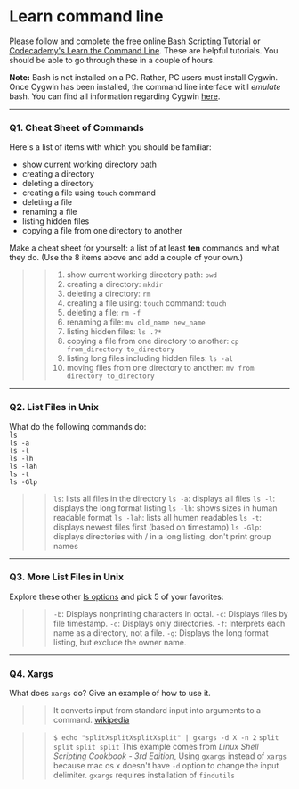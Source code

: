# Learn command line

Please follow and complete the free online [Bash Scripting Tutorial](https://ryanstutorials.net/bash-scripting-tutorial/) or [Codecademy's Learn the Command Line](https://www.codecademy.com/learn/learn-the-command-line). These are helpful tutorials. You should be able to go through these in a couple of hours.

**Note:** Bash is not installed on a PC. Rather, PC users must install Cygwin. Once Cygwin has been installed, the command line interface witll _emulate_ bash. You can find all information regarding Cygwin [here](https://www.cygwin.com/).

---

### Q1.  Cheat Sheet of Commands  

Here's a list of items with which you should be familiar:  
* show current working directory path
* creating a directory
* deleting a directory
* creating a file using `touch` command
* deleting a file
* renaming a file
* listing hidden files
* copying a file from one directory to another

Make a cheat sheet for yourself: a list of at least **ten** commands and what they do.  (Use the 8 items above and add a couple of your own.)  

>> 1. show current working directory path: `pwd`
>> 2. creating a directory: `mkdir`
>> 3. deleting a directory: `rm`
>> 4. creating a file using: `touch` command: `touch`
>> 5. deleting a file: `rm -f`
>> 6. renaming a file: `mv old_name new_name`
>> 7. listing hidden files: `ls .?*`
>> 8. copying a file from one directory to another: `cp from_directory to_directory`
>> 9. listing long files including hidden files: `ls -al`
>> 0. moving files from one directory to another: `mv from directory to_directory`

---

### Q2.  List Files in Unix   

What do the following commands do:  
`ls`  
`ls -a`  
`ls -l`  
`ls -lh`  
`ls -lah`  
`ls -t`  
`ls -Glp`  

>> `ls`: lists all files in the directory
>> `ls -a`: displays all files
>> `ls -l`: displays the long format listing
>> `ls -lh`: shows sizes in human readable format
>> `ls -lah`: lists all humen readables
>> `ls -t`: displays newest files first (based on timestamp)
>> `ls -Glp`: displays directories with / in a long listing, don't print group names

---

### Q3.  More List Files in Unix  

Explore these other [ls options](http://www.techonthenet.com/unix/basic/ls.php) and pick 5 of your favorites:

>> `-b`: Displays nonprinting characters in octal.
>> `-c`: Displays files by file timestamp.
>> `-d`: Displays only directories.
>> `-f`: Interprets each name as a directory, not a file.
>> `-g`: Displays the long format listing, but exclude the owner name.

---

### Q4.  Xargs   

What does `xargs` do? Give an example of how to use it.

>> It converts input from standard input into arguments to a command. [wikipedia](https://en.wikipedia.org/wiki/Xargs 'xargs')

>> `$ echo "splitXsplitXsplitXsplit" | gxargs -d X -n 2`
>> `split split`
>> `split split`
>> This example comes from _Linux Shell Scripting Cookbook - 3rd Edition_,
>> Using `gxargs` instead of `xargs` because mac os x doesn't have `-d` option to change the input delimiter.
>> `gxargs` requires installation of `findutils`

 

